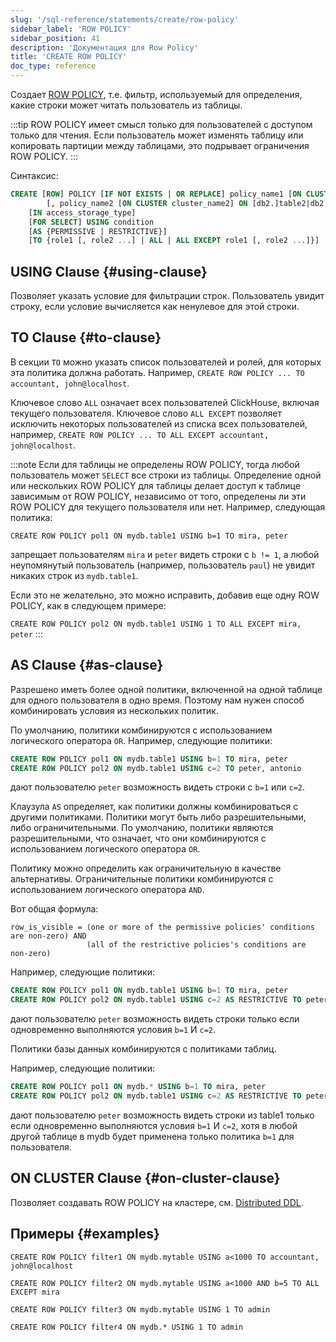 ```yaml
---
slug: '/sql-reference/statements/create/row-policy'
sidebar_label: 'ROW POLICY'
sidebar_position: 41
description: 'Документация для Row Policy'
title: 'CREATE ROW POLICY'
doc_type: reference
---
```

Создает [ROW POLICY](../../../guides/sre/user-management/index.md#row-policy-management), т.е. фильтр, используемый для определения, какие строки может читать пользователь из таблицы.

:::tip
ROW POLICY имеет смысл только для пользователей с доступом только для чтения. Если пользователь может изменять таблицу или копировать партиции между таблицами, это подрывает ограничения ROW POLICY.
:::

Синтаксис:

```sql
CREATE [ROW] POLICY [IF NOT EXISTS | OR REPLACE] policy_name1 [ON CLUSTER cluster_name1] ON [db1.]table1|db1.*
        [, policy_name2 [ON CLUSTER cluster_name2] ON [db2.]table2|db2.* ...]
    [IN access_storage_type]
    [FOR SELECT] USING condition
    [AS {PERMISSIVE | RESTRICTIVE}]
    [TO {role1 [, role2 ...] | ALL | ALL EXCEPT role1 [, role2 ...]}]
```

## USING Clause {#using-clause}

Позволяет указать условие для фильтрации строк. Пользователь увидит строку, если условие вычисляется как ненулевое для этой строки.

## TO Clause {#to-clause}

В секции `TO` можно указать список пользователей и ролей, для которых эта политика должна работать. Например, `CREATE ROW POLICY ... TO accountant, john@localhost`.

Ключевое слово `ALL` означает всех пользователей ClickHouse, включая текущего пользователя. Ключевое слово `ALL EXCEPT` позволяет исключить некоторых пользователей из списка всех пользователей, например, `CREATE ROW POLICY ... TO ALL EXCEPT accountant, john@localhost`.

:::note
Если для таблицы не определены ROW POLICY, тогда любой пользователь может `SELECT` все строки из таблицы. Определение одной или нескольких ROW POLICY для таблицы делает доступ к таблице зависимым от ROW POLICY, независимо от того, определены ли эти ROW POLICY для текущего пользователя или нет. Например, следующая политика:

`CREATE ROW POLICY pol1 ON mydb.table1 USING b=1 TO mira, peter`

запрещает пользователям `mira` и `peter` видеть строки с `b != 1`, а любой неупомянутый пользователь (например, пользователь `paul`) не увидит никаких строк из `mydb.table1`.

Если это не желательно, это можно исправить, добавив еще одну ROW POLICY, как в следующем примере:

`CREATE ROW POLICY pol2 ON mydb.table1 USING 1 TO ALL EXCEPT mira, peter`
:::

## AS Clause {#as-clause}

Разрешено иметь более одной политики, включенной на одной таблице для одного пользователя в одно время. Поэтому нам нужен способ комбинировать условия из нескольких политик.

По умолчанию, политики комбинируются с использованием логического оператора `OR`. Например, следующие политики:

```sql
CREATE ROW POLICY pol1 ON mydb.table1 USING b=1 TO mira, peter
CREATE ROW POLICY pol2 ON mydb.table1 USING c=2 TO peter, antonio
```

дают пользователю `peter` возможность видеть строки с `b=1` или `c=2`.

Клаузула `AS` определяет, как политики должны комбинироваться с другими политиками. Политики могут быть либо разрешительными, либо ограничительными. По умолчанию, политики являются разрешительными, что означает, что они комбинируются с использованием логического оператора `OR`.

Политику можно определить как ограничительную в качестве альтернативы. Ограничительные политики комбинируются с использованием логического оператора `AND`.

Вот общая формула:

```text
row_is_visible = (one or more of the permissive policies' conditions are non-zero) AND
                 (all of the restrictive policies's conditions are non-zero)
```

Например, следующие политики:

```sql
CREATE ROW POLICY pol1 ON mydb.table1 USING b=1 TO mira, peter
CREATE ROW POLICY pol2 ON mydb.table1 USING c=2 AS RESTRICTIVE TO peter, antonio
```

дают пользователю `peter` возможность видеть строки только если одновременно выполняются условия `b=1` И `c=2`.

Политики базы данных комбинируются с политиками таблиц.

Например, следующие политики:

```sql
CREATE ROW POLICY pol1 ON mydb.* USING b=1 TO mira, peter
CREATE ROW POLICY pol2 ON mydb.table1 USING c=2 AS RESTRICTIVE TO peter, antonio
```

дают пользователю `peter` возможность видеть строки из table1 только если одновременно выполняются условия `b=1` И `c=2`, хотя
в любой другой таблице в mydb будет применена только политика `b=1` для пользователя.

## ON CLUSTER Clause {#on-cluster-clause}

Позволяет создавать ROW POLICY на кластере, см. [Distributed DDL](../../../sql-reference/distributed-ddl.md).

## Примеры {#examples}

`CREATE ROW POLICY filter1 ON mydb.mytable USING a<1000 TO accountant, john@localhost`

`CREATE ROW POLICY filter2 ON mydb.mytable USING a<1000 AND b=5 TO ALL EXCEPT mira`

`CREATE ROW POLICY filter3 ON mydb.mytable USING 1 TO admin`

`CREATE ROW POLICY filter4 ON mydb.* USING 1 TO admin`